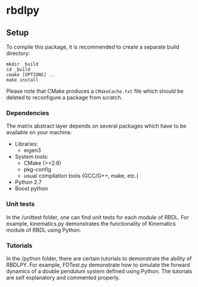 rbdlpy
===========

Setup
-----

To compile this package, it is recommended to create a separate build
directory:

    mkdir _build
    cd _build
    cmake [OPTIONS] ..
    make install

Please note that CMake produces a `CMakeCache.txt` file which should
be deleted to reconfigure a package from scratch.


### Dependencies

The matrix abstract layer depends on several packages which
have to be available on your machine.

 - Libraries:
   - eigen3
 - System tools:
   - CMake (>=2.6)
   - pkg-config
   - usual compilation tools (GCC/G++, make, etc.)
 - Python 2.7
 - Boost python

### Unit tests

In the /unittest folder, one can find unit tests for each module of RBDL. For example, kinematics.py demonstrates the functionality of Kinematics module of RBDL using Python. 

### Tutorials

In the /python folder, there are certain tutorials to demonstrate the ability of RBDLPY. For example, FDTest.py demonstrate how to simulate the forward dynamics of a double pendulum system defined using Python. The tutorials are self explanatory and commented properly. 




